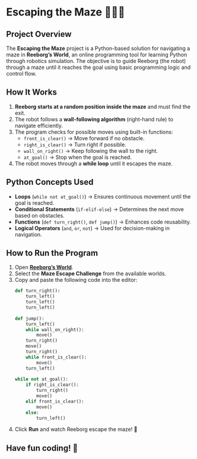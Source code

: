 # Escaping the Maze 🏃‍♂️🌀

## Project Overview
The **Escaping the Maze** project is a Python-based solution for navigating a maze in **Reeborg’s World**, an online programming tool for learning Python through robotics simulation. The objective is to guide Reeborg (the robot) through a maze until it reaches the goal using basic programming logic and control flow.

## How It Works
1. **Reeborg starts at a random position inside the maze** and must find the exit.
2. The robot follows a **wall-following algorithm** (right-hand rule) to navigate efficiently.
3. The program checks for possible moves using built-in functions:
   - `front_is_clear()` → Move forward if no obstacle.
   - `right_is_clear()` → Turn right if possible.
   - `wall_on_right()` → Keep following the wall to the right.
   - `at_goal()` → Stop when the goal is reached.
4. The robot moves through a **while loop** until it escapes the maze.

## Python Concepts Used
- **Loops** (`while not at_goal()`) → Ensures continuous movement until the goal is reached.
- **Conditional Statements** (`if-elif-else`) → Determines the next move based on obstacles.
- **Functions** (`def turn_right()`, `def jump()`) → Enhances code reusability.
- **Logical Operators** (`and`, `or`, `not`) → Used for decision-making in navigation.

## How to Run the Program
1. Open **[Reeborg’s World](https://reeborg.ca/reeborg.html)**.
2. Select the **Maze Escape Challenge** from the available worlds.
3. Copy and paste the following code into the editor:
   ```python
   def turn_right():
       turn_left()
       turn_left()
       turn_left()
       
   def jump():
       turn_left()
       while wall_on_right():
           move()
       turn_right()
       move()
       turn_right()
       while front_is_clear():
           move()
       turn_left()
       
   while not at_goal():
       if right_is_clear():
           turn_right()
           move()
       elif front_is_clear():
           move()
       else:
           turn_left()
   ```
4. Click **Run** and watch Reeborg escape the maze! 🎉

## Have fun coding! 🚀

